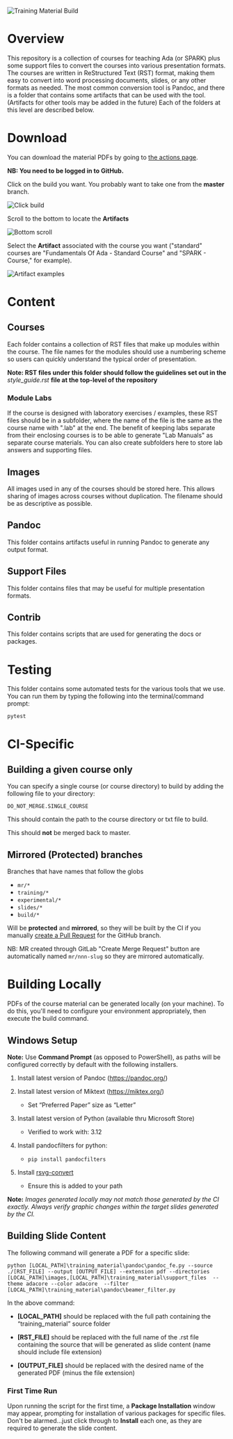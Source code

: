 ![Training Material Build](https://github.com/adacore/training_material/workflows/CI/badge.svg)

# Overview

This repository is a collection of courses for teaching Ada (or SPARK) plus some
support files to convert the courses into various presentation formats. The
courses are written in ReStructured Text (RST) format, making them easy to
convert into word processing documents, slides, or any other formats as needed.
The most common conversion tool is Pandoc, and there is a folder that contains
some artifacts that can be used with the tool. (Artifacts for other tools
may be added in the future) Each of the folders at this level are described
below.

# Download

You can download the material PDFs by going to [the actions page](http://github.com/adacore/training_material/actions).

**NB: You need to be logged in to GitHub.**

Click on the build you want. You probably want to take one from the **master** branch.

![Click build](images/github/artifacts_1.png)

Scroll to the bottom to locate the **Artifacts**

![Bottom scroll](images/github/artifacts_2.png)

Select the **Artifact** associated with the course you want ("standard" courses are "Fundamentals Of Ada - Standard Course" and "SPARK - Course," for example).

![Artifact examples](images/github/artifacts_3.png)

# Content

## Courses

Each folder contains a collection of RST files that make up modules within
the course. The file names for the modules should use a numbering scheme so
users can quickly understand the typical order of presentation. 

**Note: RST files under this folder should follow the guidelines set out
in the** *style_guide.rst* **file at the top-level of the repository**

### Module Labs

If the course is designed with laboratory exercises / examples, these RST
files should be in a subfolder, where the name of the file is the same as the
course name with ".lab" at the end. The benefit of keeping labs separate from
their enclosing courses is to be able to generate "Lab Manuals" as separate
course materials. You can also create subfolders here to store lab answers
and supporting files.

## Images

All images used in any of the courses should be stored here. This allows
sharing of images across courses without duplication. The filename should be
as descriptive as possible.

## Pandoc

This folder contains artifacts useful in running Pandoc to generate any output
format.

## Support Files

This folder contains files that may be useful for multiple presentation formats.

## Contrib

This folder contains scripts that are used for generating the docs or packages.

# Testing

This folder contains some automated tests for the various tools that we use. You can run them by typing the following into the terminal/command prompt:

```
pytest
```

# CI-Specific

## Building a given course only

You can specify a single course (or course directory) to build by adding the following
file to your directory:

`DO_NOT_MERGE.SINGLE_COURSE`

This should contain the path to the course directory or txt file to build.

This should **not** be merged back to master.

## Mirrored (Protected) branches

Branches that have names that follow the globs

- `mr/*`
- `training/*`
- `experimental/*`
- `slides/*`
- `build/*`

Will be **protected** and **mirrored**, so they will be built by the CI if you manually
[create a Pull Request](https://github.com/AdaCore/training_material/compare) for the GitHub branch.

NB: MR created through GitLab "Create Merge Request" button are automatically named `mr/nnn-slug` so
they are mirrored automatically.

# Building Locally

PDFs of the course material can be generated locally (on your machine). To do this, you'll need to configure your environment appropriately, then execute the build command.

## Windows Setup

**Note:** Use **Command Prompt** (as opposed to PowerShell), as paths will be configured correctly by default with the following installers.

1. Install latest version of Pandoc (https://pandoc.org/)

2. Install latest version of Miktext (https://miktex.org/)
    * Set “Preferred Paper” size as “Letter”

3. Install latest version of Python (available thru Microsoft Store)
    * Verified to work with: 3.12

4. Install pandocfilters for python:
    * `pip install pandocfilters`

5. Install [rsvg-convert](https://community.chocolatey.org/packages/rsvg-convert) 
    * Ensure this is added to your path

**Note:** _Images generated locally may not match those generated by the CI exactly. Always verify graphic changes within the target slides generated by the CI._

## Building Slide Content

The following command will generate a PDF for a specific slide:

```
python [LOCAL_PATH]\training_material\pandoc\pandoc_fe.py --source ./[RST_FILE] --output [OUTPUT_FILE] --extension pdf --directories [LOCAL_PATH]\images,[LOCAL_PATH]\training_material\support_files  --theme adacore --color adacore  --filter [LOCAL_PATH]\training_material\pandoc\beamer_filter.py
```

In the above command:

* **[LOCAL_PATH]** should be replaced with the full path containing the “training_material” source folder

* **[RST_FILE]** should be replaced with the full name of the .rst file containing the source that will be generated as slide content (name should include file extension)

* **[OUTPUT_FILE]** should be replaced with the desired name of the generated PDF (minus the file extension)

### First Time Run

Upon running the script for the first time, a **Package Installation** window may appear, prompting for installation of various packages for specific files. Don't be alarmed...just click through to **Install** each one, as they are required to generate the slide content.
